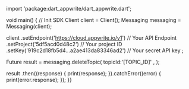 import 'package:dart_appwrite/dart_appwrite.dart';

void main() { // Init SDK
  Client client = Client();
  Messaging messaging = Messaging(client);

  client
    .setEndpoint('https://cloud.appwrite.io/v1') // Your API Endpoint
    .setProject('5df5acd0d48c2') // Your project ID
    .setKey('919c2d18fb5d4...a2ae413da83346ad2') // Your secret API key
  ;

  Future result = messaging.deleteTopic(
    topicId:'[TOPIC_ID]' ,
  );

  result
    .then((response) {
      print(response);
    }).catchError((error) {
      print(error.response);
  });
}}